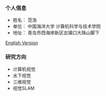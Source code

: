### 个人信息

- 姓名： 范浩
- 单位： 中国海洋大学 计算机科学与技术学院
- 地址： 青岛市西海岸新区古镇口大珠山脚下

<a href="/index-en.html"> English Version </a>

### 研究方向
- 计算机视觉
- 水下视觉
- 三维视觉
- 视觉SLAM


